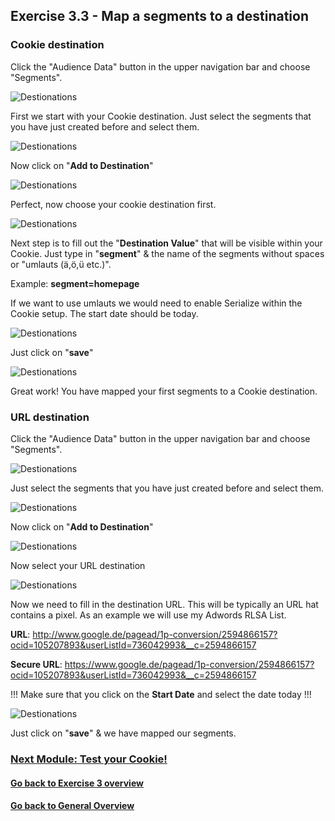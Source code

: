 ## Exercise 3.3 - Map a segments to a destination

### Cookie destination

Click the "Audience Data" button in the upper navigation bar and choose "Segments".

![Destionations](./images/segments.png)

First we start with your Cookie destination. Just select the segments that you have just created before and select them.

![Destionations](./images/segment_selection.png)

Now click on "**Add to Destination**"

![Destionations](./images/add.png)

Perfect, now choose your cookie destination first.

![Destionations](./images/selection.png)

Next step is to fill out the "**Destination Value**" that will be visible within your Cookie. Just type in "**segment**" & the name of the segments without spaces or "umlauts (ä,ö,ü etc.)". 

Example: **segment=homepage**

If we want to use umlauts we would need to enable Serialize within the Cookie setup. The start date should be today.

![Destionations](./images/test2.png)

Just click on "**save**"

![Destionations](./images/rdy.png)

Great work! You have mapped your first segments to a Cookie destination. 

### URL destination

Click the "Audience Data" button in the upper navigation bar and choose "Segments".

![Destionations](./images/segments.png)

Just select the segments that you have just created before and select them.

![Destionations](./images/segment_selection.png)

Now click on "**Add to Destination**"

![Destionations](./images/add.png)

Now select your URL destination

![Destionations](./images/url_selection.png)

Now we need to fill in the destination URL. This will be typically an URL hat contains a pixel. As an example we will use my Adwords RLSA List.


**URL**: http://www.google.de/pagead/1p-conversion/2594866157?ocid=105207893&userListId=736042993&__c=2594866157

**Secure URL**: https://www.google.de/pagead/1p-conversion/2594866157?ocid=105207893&userListId=736042993&__c=2594866157

!!! Make sure that you click on the **Start Date** and select the date today !!! 

![Destionations](./images/urls.png)


Just click on "**save**" & we have mapped our segments. 

### [Next Module: Test your Cookie!](./ex4.md)

#### [Go back to Exercise 3 overview](./README.md)
#### [Go back to General Overview](../README.md)
